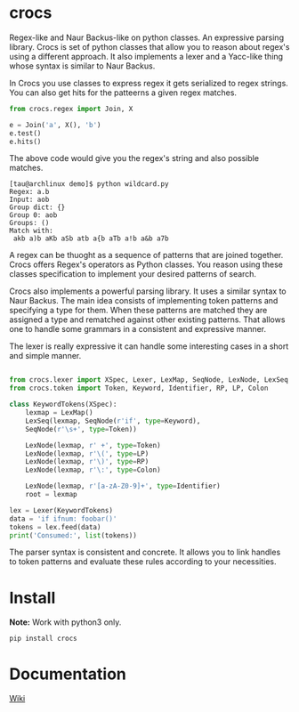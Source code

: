 # crocs

Regex-like and Naur Backus-like on python classes. An expressive parsing library.
Crocs is set of python classes that allow you to reason about regex's using a different approach.
It also implements a lexer and a Yacc-like thing whose syntax is similar to Naur Backus.

In Crocs you use classes to express regex it gets serialized to regex strings. You can also
get hits for the patteerns a given regex matches.

~~~python
from crocs.regex import Join, X

e = Join('a', X(), 'b')
e.test()
e.hits()
~~~

The above code would give you the regex's string and also possible matches.

~~~
[tau@archlinux demo]$ python wildcard.py 
Regex: a.b
Input: aob
Group dict: {}
Group 0: aob
Groups: ()
Match with:
 akb a)b aKb aSb atb a{b aTb a!b a&b a7b

~~~

A regex can be thuoght as a sequence of patterns that are joined together. Crocs offers
Regex's operators as Python classes. You reason using these classes specification to implement
your desired patterns of search.

Crocs also implements a powerful parsing library. It uses a similar syntax to Naur Backus. The main
idea consists of implementing token patterns and specifying a type for them. When these patterns
are matched they are assigned a type and rematched against other existing patterns. That allows one
to handle some grammars in a consistent and expressive manner.

The lexer is really expressive it can handle some interesting cases in a short and simple manner.

~~~python

from crocs.lexer import XSpec, Lexer, LexMap, SeqNode, LexNode, LexSeq
from crocs.token import Token, Keyword, Identifier, RP, LP, Colon

class KeywordTokens(XSpec):
    lexmap = LexMap()
    LexSeq(lexmap, SeqNode(r'if', type=Keyword),
    SeqNode(r'\s+', type=Token))

    LexNode(lexmap, r' +', type=Token)
    LexNode(lexmap, r'\(', type=LP)
    LexNode(lexmap, r'\)', type=RP)
    LexNode(lexmap, r'\:', type=Colon)

    LexNode(lexmap, r'[a-zA-Z0-9]+', type=Identifier)
    root = lexmap

lex = Lexer(KeywordTokens)
data = 'if ifnum: foobar()'
tokens = lex.feed(data)
print('Consumed:', list(tokens))
~~~

The parser syntax is consistent and concrete. It allows you to link handles to token patterns and
evaluate these rules according to your necessities.

# Install

**Note:** Work with python3 only.

~~~
pip install crocs
~~~

Documentation
=============

[Wiki](https://github.com/iogf/crocs/wiki)

